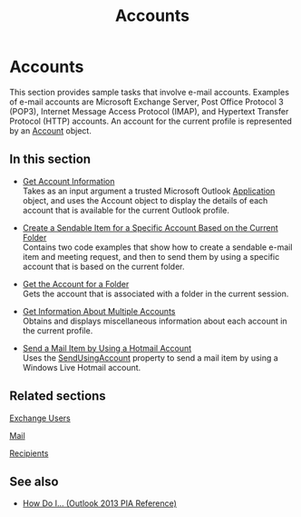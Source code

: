 ﻿---
title: Accounts
TOCTitle: Accounts
ms:assetid: 28df6dbd-4d24-42f3-91c1-fd8b3a4ea722
ms:mtpsurl: https://msdn.microsoft.com/en-us/library/Ff184597(v=office.15)
ms:contentKeyID: 55119790
ms.date: 07/24/2014
mtps_version: v=office.15
---

# Accounts

This section provides sample tasks that involve e-mail accounts. Examples of e-mail accounts are Microsoft Exchange Server, Post Office Protocol 3 (POP3), Internet Message Access Protocol (IMAP), and Hypertext Transfer Protocol (HTTP) accounts. An account for the current profile is represented by an [Account](https://msdn.microsoft.com/en-us/library/bb645103\(v=office.15\)) object.

## In this section

  - [Get Account Information](how-to-get-account-information.md)  
    Takes as an input argument a trusted Microsoft Outlook [Application](https://msdn.microsoft.com/en-us/library/bb646615\(v=office.15\)) object, and uses the Account object to display the details of each account that is available for the current Outlook profile.

  - [Create a Sendable Item for a Specific Account Based on the Current Folder](how-to-create-a-sendable-item-for-a-specific-account-based-on-the-current-folder.md)  
    Contains two code examples that show how to create a sendable e-mail item and meeting request, and then to send them by using a specific account that is based on the current folder.

  - [Get the Account for a Folder](how-to-get-the-account-for-a-folder.md)  
    Gets the account that is associated with a folder in the current session.

  - [Get Information About Multiple Accounts](how-to-get-information-about-multiple-accounts.md)  
    Obtains and displays miscellaneous information about each account in the current profile.

  - [Send a Mail Item by Using a Hotmail Account](how-to-send-a-mail-item-by-using-a-hotmail-account.md)  
    Uses the [SendUsingAccount](https://msdn.microsoft.com/en-us/library/bb623679\(v=office.15\)) property to send a mail item by using a Windows Live Hotmail account.

## Related sections

[Exchange Users](exchange-users.md)

[Mail](mail.md)

[Recipients](recipients.md)

## See also

- [How Do I... (Outlook 2013 PIA Reference)](how-do-i-outlook-2013-pia-reference.md)

